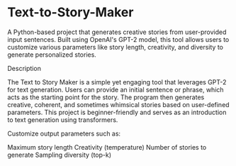 # Text-to-Story-Maker

A Python-based project that generates creative stories from user-provided input sentences. Built using OpenAI's GPT-2 model, this tool allows users to customize various parameters like story length, creativity, and diversity to generate personalized stories.

Description

The Text to Story Maker is a simple yet engaging tool that leverages GPT-2 for text generation. Users can provide an initial sentence or phrase, which acts as the starting point for the story. The program then generates creative, coherent, and sometimes whimsical stories based on user-defined parameters. This project is beginner-friendly and serves as an introduction to text generation using transformers.

Customize output parameters such as:

Maximum story length
Creativity (temperature)
Number of stories to generate
Sampling diversity (top-k)
